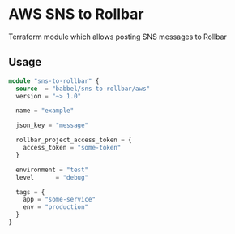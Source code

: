 # AWS SNS to Rollbar

Terraform module which allows posting SNS messages to Rollbar

## Usage

```tf
module "sns-to-rollbar" {
  source  = "babbel/sns-to-rollbar/aws"
  version = "~> 1.0"

  name = "example"

  json_key = "message"

  rollbar_project_access_token = {
    access_token = "some-token"
  }

  environment = "test"
  level      = "debug"

  tags = {
    app = "some-service"
    env = "production"
  }
}
```
